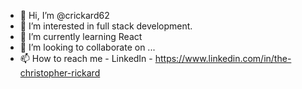- 👋 Hi, I’m @crickard62
- 👀 I’m interested in full stack development.
- 🌱 I’m currently learning React
- 💞️ I’m looking to collaborate on ...
- 📫 How to reach me - LinkedIn - https://www.linkedin.com/in/the-christopher-rickard

<!---
crickard62/crickard62 is a ✨ special ✨ repository because its `README.md` (this file) appears on your GitHub profile.
You can click the Preview link to take a look at your changes.
--->
